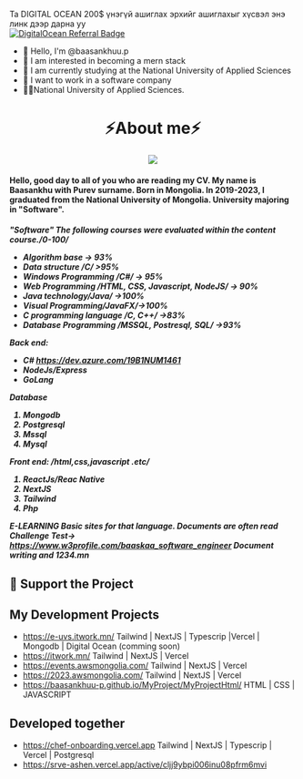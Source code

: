 Та DIGITAL OCEAN 200$ үнэгүй ашиглах эрхийг ашиглахыг хүсвэл энэ линк дээр дарна уу <br/>
[![DigitalOcean Referral Badge](https://web-platforms.sfo2.cdn.digitaloceanspaces.com/WWW/Badge%201.svg)](https://www.digitalocean.com/?refcode=886ad30757e7&utm_campaign=Referral_Invite&utm_medium=Referral_Program&utm_source=badge)
- 👋 Hello, I'm @baasankhuu.p
- 👀 I am interested in becoming a mern stack
- 🌱 I am currently studying at the National University of Applied Sciences
- 💞️ I want to work in a software company
- 🧑‍🎓National University of Applied Sciences.

<h1 align="center">⚡About me⚡</h1>
<p align="center">
  <a href="https://skillicons.dev">
    <img src="https://skillicons.dev/icons?i=azure,react,nextjs,html,tailwind,nodejs,javascript,typescript,expressjs,github,vercel,mongodb,postgresql,postman,cpp,cs,php" />
  </a>
</p>
<h4>  Hello, good day to all of you who are reading my CV. My name is Baasankhu with Purev surname. Born in Mongolia. In 2019-2023, I graduated from the National University  of Mongolia. University majoring in "Software".
</h4>
<h5>
"Software"
The following courses were evaluated within the content course./0-100/
  <ul>
    <li>Algorithm base -> 93%</li>
    <li>Data structure /C/ >95%</li>
    <li>Windows Programming /C#/ -> 95%</li>
    <li>Web Programming /HTML, CSS, Javascript, NodeJS/ -> 90%</li>
    <li>Java technology/Java/ ->100%</li>
    <li>Visual Programming/JavaFX/->100%</li>
    <li>C programming language /C, C++/ ->83%</li>
    <li>Database Programming /MSSQL, Postresql, SQL/ ->93%</li>
  </ul>

Back end:
  - C# https://dev.azure.com/19B1NUM1461
  - NodeJs/Express
  - GoLang

Database
<ol>
  <li>Mongodb</li>
  <li>Postgresql</li>
  <li>Mssql</li>
  <li>Mysql</li>
</ol>

Front end: /html,css,javascript .etc/
<ol>
  <li>ReactJs/Reac Native</li>
  <li>NextJS</li>
  <li>Tailwind</li>
  <li>Php</li>
</ol>

E-LEARNING
  Basic sites for that language. Documents are often read
  Challenge Test-> https://www.w3profile.com/baaskaa_software_engineer
  Document writing and 1234.mn
</h5>
  
## 💖 Support the **Project**

<!-- Thank you so much already for using my projects! If you want to go a step further and support my open source work, buy me a coffee:

<a href='https://ko-fi.com/Q5Q860KQ2' target='_blank'><img height='36' style='border:0px;height:36px;' src='https://cdn.ko-fi.com/cdn/kofi1.png?v=3' border='0' alt='Buy Me a Coffee at ko-fi.com' /></a>

To support the project directly, feel free to open issues for icon suggestions, or contribute with a pull request! -->
## My Development Projects

- https://e-uvs.itwork.mn/  Tailwind | NextJS | Typescrip |Vercel | Mongodb | Digital Ocean (comming soon)
- https://itwork.mn/  Tailwind | NextJS | Vercel
- https://events.awsmongolia.com/  Tailwind | NextJS | Vercel
- https://2023.awsmongolia.com/    Tailwind | NextJS | Vercel
- https://baasankhuu-p.github.io/MyProject/MyProjectHtml/    HTML | CSS | JAVASCRIPT
  
## Developed together

- https://chef-onboarding.vercel.app Tailwind | NextJS | Typescrip | Vercel | Postgresql
- https://srve-ashen.vercel.app/active/cljj9ybpi006inu08pfrm6mvi
